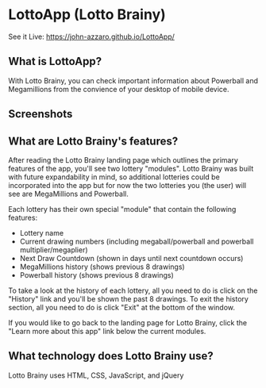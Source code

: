 # LottoApp (Lotto Brainy)
See it Live: https://john-azzaro.github.io/LottoApp/

## What is LottoApp?
With Lotto Brainy, you can check important information about Powerball and Megamillions from the convience of your desktop of mobile device.

## Screenshots

## What are Lotto Brainy's features?
After reading the Lotto Brainy landing page which outlines the primary features of the app, you'll see two lottery "modules".  Lotto Brainy was built with future expandability in mind, so additional lotteries could be incorporated into the app but for now the two lotteries you (the user) will see are MegaMillions and Powerball. 

Each lottery has their own special "module" that contain the following features:
* Lottery name 
* Current drawing numbers (including megaball/powerball and powerball multiplier/megaplier)
* Next Draw Countdown (shown in days until next countdown occurs)
* MegaMillions history (shows previous 8 drawings)
* Powerball history (shows previous 8 drawings)

To take a look at the history of each lottery, all you need to do is click on the "History" link and you'll be shown the past 8 drawings.  To exit the history section, all you need to do is click "Exit" at the bottom of the window.

If you would like to go back to the landing page for Lotto Brainy, click the "Learn more about this app" link below the current modules.


## What technology does Lotto Brainy use?
Lotto Brainy uses HTML, CSS, JavaScript, and jQuery



